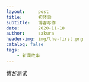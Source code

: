 ```yaml
---
layout:     post
title:      初体验
subtitle:   博客写作
date:       2020-11-18
author:     sakura
header-img: img/the-first.png
catalog: false
tags:
    - 新闻故事
---
```


博客测试









